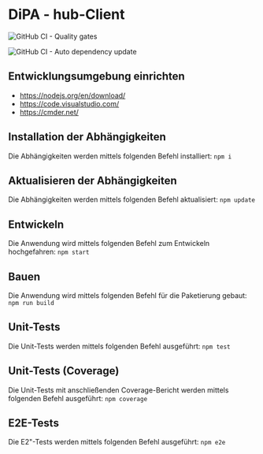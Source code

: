 # DiPA - hub-Client

![GitHub CI - Quality gates](https://github.com/DiPA-Projekt/hub-client/workflows/GitHub%20CI%20-%20Quality%20gates/badge.svg)

![GitHub CI - Auto dependency update](https://github.com/DiPA-Projekt/hub-client/workflows/GitHub%20CI%20-%20Auto%20dependency%20update/badge.svg)

## Entwicklungsumgebung einrichten

- https://nodejs.org/en/download/
- https://code.visualstudio.com/
- https://cmder.net/

## Installation der Abhängigkeiten

Die Abhängigkeiten werden mittels folgenden Befehl installiert: `npm i`

## Aktualisieren der Abhängigkeiten

Die Abhängigkeiten werden mittels folgenden Befehl aktualisiert: `npm update`

## Entwickeln

Die Anwendung wird mittels folgenden Befehl zum Entwickeln hochgefahren: `npm start`

## Bauen

Die Anwendung wird mittels folgenden Befehl für die Paketierung gebaut: `npm run build`

## Unit-Tests

Die Unit-Tests werden mittels folgenden Befehl ausgeführt: `npm test`

## Unit-Tests (Coverage)

Die Unit-Tests mit anschließenden Coverage-Bericht werden mittels folgenden Befehl ausgeführt: `npm coverage`

## E2E-Tests

Die E2"-Tests werden mittels folgenden Befehl ausgeführt: `npm e2e`
